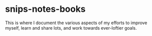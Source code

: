 # snips-notes-books

This is where I document the various aspects of my efforts to improve myself, learn and share lots, and work towards ever-loftier goals.
